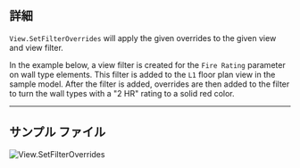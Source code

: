 ## 詳細
`View.SetFilterOverrides` will apply the given overrides to the given view and view filter.

In the example below, a view filter is created for the `Fire Rating` parameter on wall type elements. This filter is added to the `L1` floor plan view in the sample model. After the filter is added, overrides are then added to the filter to turn the wall types with a "2 HR" rating to a solid red color.
___
## サンプル ファイル

![View.SetFilterOverrides](./Revit.Elements.Views.View.SetFilterOverrides_img.jpg)
